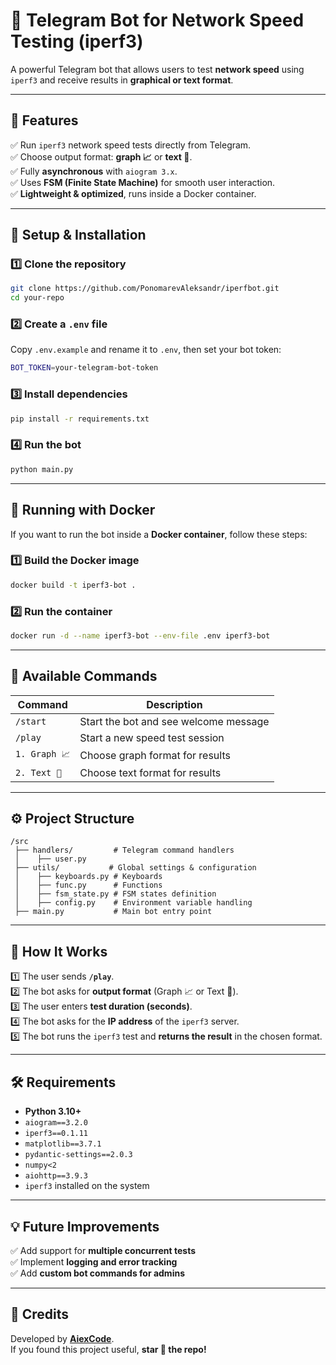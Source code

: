 # 📡 Telegram Bot for Network Speed Testing (iperf3)

A powerful Telegram bot that allows users to test **network speed** using `iperf3` and receive results in **graphical or text format**.

---

## 📌 Features
✅ Run `iperf3` network speed tests directly from Telegram.  
✅ Choose output format: **graph 📈** or **text 📃**.  
✅ Fully **asynchronous** with `aiogram 3.x`.  
✅ Uses **FSM (Finite State Machine)** for smooth user interaction.  
✅ **Lightweight & optimized**, runs inside a Docker container.  

---

## 🚀 Setup & Installation

### 1️⃣ Clone the repository
```sh
git clone https://github.com/PonomarevAleksandr/iperfbot.git
cd your-repo
```

### 2️⃣ Create a `.env` file
Copy `.env.example` and rename it to `.env`, then set your bot token:
```sh
BOT_TOKEN=your-telegram-bot-token
```

### 3️⃣ Install dependencies
```sh
pip install -r requirements.txt
```

### 4️⃣ Run the bot
```sh
python main.py
```

---

## 🐳 Running with Docker
If you want to run the bot inside a **Docker container**, follow these steps:

### 1️⃣ Build the Docker image
```sh
docker build -t iperf3-bot .
```

### 2️⃣ Run the container
```sh
docker run -d --name iperf3-bot --env-file .env iperf3-bot
```

---

## 📜 Available Commands
| Command  | Description |
|----------|------------|
| `/start` | Start the bot and see welcome message |
| `/play`  | Start a new speed test session |
| `1. Graph 📈` | Choose graph format for results |
| `2. Text 📃`  | Choose text format for results |

---

## ⚙️ Project Structure
```
/src
 ├── handlers/         # Telegram command handlers
 │    ├── user.py
 ├── utils/           # Global settings & configuration
 │    ├── keyboards.py # Keyboards
 │    ├── func.py      # Functions
 │    ├── fsm_state.py # FSM states definition
 │    ├── config.py    # Environment variable handling
 ├── main.py           # Main bot entry point
```

---

## 📡 How It Works
1️⃣ The user sends **`/play`**.  
2️⃣ The bot asks for **output format** (Graph 📈 or Text 📃).  
3️⃣ The user enters **test duration (seconds)**.  
4️⃣ The bot asks for the **IP address** of the `iperf3` server.  
5️⃣ The bot runs the `iperf3` test and **returns the result** in the chosen format.  

---

## 🛠 Requirements
- **Python 3.10+**
- `aiogram==3.2.0`
- `iperf3==0.1.11`
- `matplotlib==3.7.1`
- `pydantic-settings==2.0.3`
- `numpy<2`
- `aiohttp==3.9.3`
- `iperf3` installed on the system  

---

## 💡 Future Improvements
✅ Add support for **multiple concurrent tests**  
✅ Implement **logging and error tracking**  
✅ Add **custom bot commands for admins**  

---

## 💖 Credits
Developed by **[AiexCode](https://github.com/PonomarevAleksandr)**.  
If you found this project useful, **star 🌟 the repo!**  
